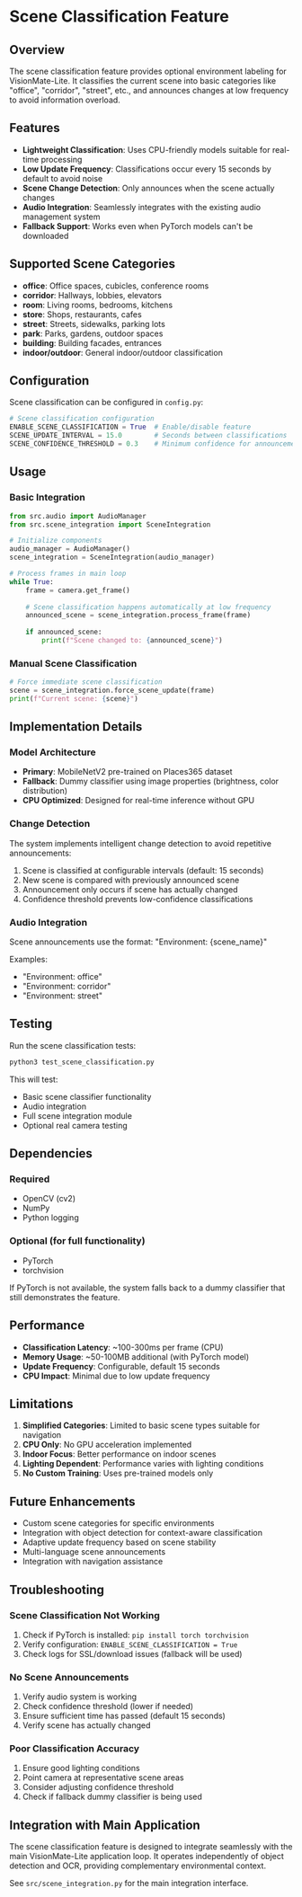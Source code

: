 # Scene Classification Feature

## Overview

The scene classification feature provides optional environment labeling for VisionMate-Lite. It classifies the current scene into basic categories like "office", "corridor", "street", etc., and announces changes at low frequency to avoid information overload.

## Features

- **Lightweight Classification**: Uses CPU-friendly models suitable for real-time processing
- **Low Update Frequency**: Classifications occur every 15 seconds by default to avoid noise
- **Scene Change Detection**: Only announces when the scene actually changes
- **Audio Integration**: Seamlessly integrates with the existing audio management system
- **Fallback Support**: Works even when PyTorch models can't be downloaded

## Supported Scene Categories

- **office**: Office spaces, cubicles, conference rooms
- **corridor**: Hallways, lobbies, elevators
- **room**: Living rooms, bedrooms, kitchens
- **store**: Shops, restaurants, cafes
- **street**: Streets, sidewalks, parking lots
- **park**: Parks, gardens, outdoor spaces
- **building**: Building facades, entrances
- **indoor/outdoor**: General indoor/outdoor classification

## Configuration

Scene classification can be configured in `config.py`:

```python
# Scene classification configuration
ENABLE_SCENE_CLASSIFICATION = True  # Enable/disable feature
SCENE_UPDATE_INTERVAL = 15.0        # Seconds between classifications
SCENE_CONFIDENCE_THRESHOLD = 0.3    # Minimum confidence for announcements
```

## Usage

### Basic Integration

```python
from src.audio import AudioManager
from src.scene_integration import SceneIntegration

# Initialize components
audio_manager = AudioManager()
scene_integration = SceneIntegration(audio_manager)

# Process frames in main loop
while True:
    frame = camera.get_frame()
    
    # Scene classification happens automatically at low frequency
    announced_scene = scene_integration.process_frame(frame)
    
    if announced_scene:
        print(f"Scene changed to: {announced_scene}")
```

### Manual Scene Classification

```python
# Force immediate scene classification
scene = scene_integration.force_scene_update(frame)
print(f"Current scene: {scene}")
```

## Implementation Details

### Model Architecture

- **Primary**: MobileNetV2 pre-trained on Places365 dataset
- **Fallback**: Dummy classifier using image properties (brightness, color distribution)
- **CPU Optimized**: Designed for real-time inference without GPU

### Change Detection

The system implements intelligent change detection to avoid repetitive announcements:

1. Scene is classified at configurable intervals (default: 15 seconds)
2. New scene is compared with previously announced scene
3. Announcement only occurs if scene has actually changed
4. Confidence threshold prevents low-confidence classifications

### Audio Integration

Scene announcements use the format: "Environment: {scene_name}"

Examples:
- "Environment: office"
- "Environment: corridor" 
- "Environment: street"

## Testing

Run the scene classification tests:

```bash
python3 test_scene_classification.py
```

This will test:
- Basic scene classifier functionality
- Audio integration
- Full scene integration module
- Optional real camera testing

## Dependencies

### Required
- OpenCV (cv2)
- NumPy
- Python logging

### Optional (for full functionality)
- PyTorch
- torchvision

If PyTorch is not available, the system falls back to a dummy classifier that still demonstrates the feature.

## Performance

- **Classification Latency**: ~100-300ms per frame (CPU)
- **Memory Usage**: ~50-100MB additional (with PyTorch model)
- **Update Frequency**: Configurable, default 15 seconds
- **CPU Impact**: Minimal due to low update frequency

## Limitations

1. **Simplified Categories**: Limited to basic scene types suitable for navigation
2. **CPU Only**: No GPU acceleration implemented
3. **Indoor Focus**: Better performance on indoor scenes
4. **Lighting Dependent**: Performance varies with lighting conditions
5. **No Custom Training**: Uses pre-trained models only

## Future Enhancements

- Custom scene categories for specific environments
- Integration with object detection for context-aware classification
- Adaptive update frequency based on scene stability
- Multi-language scene announcements
- Integration with navigation assistance

## Troubleshooting

### Scene Classification Not Working

1. Check if PyTorch is installed: `pip install torch torchvision`
2. Verify configuration: `ENABLE_SCENE_CLASSIFICATION = True`
3. Check logs for SSL/download issues (fallback will be used)

### No Scene Announcements

1. Verify audio system is working
2. Check confidence threshold (lower if needed)
3. Ensure sufficient time has passed (default 15 seconds)
4. Verify scene has actually changed

### Poor Classification Accuracy

1. Ensure good lighting conditions
2. Point camera at representative scene areas
3. Consider adjusting confidence threshold
4. Check if fallback dummy classifier is being used

## Integration with Main Application

The scene classification feature is designed to integrate seamlessly with the main VisionMate-Lite application loop. It operates independently of object detection and OCR, providing complementary environmental context.

See `src/scene_integration.py` for the main integration interface.